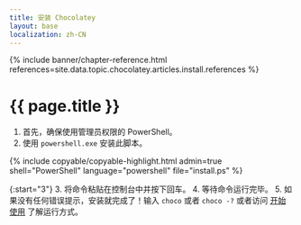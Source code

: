 ```yaml
---
title: 安装 Chocolatey
layout: base
localization: zh-CN
---
```


{% include banner/chapter-reference.html 
  references=site.data.topic.chocolatey.articles.install.references
%}

# {{ page.title }}

1. 首先，确保使用管理员权限的 PowerShell。
2. 使用 `powershell.exe` 安装此脚本。

{% include copyable/copyable-highlight.html
  admin=true
  shell="PowerShell"
  language="powershell"
  file="install.ps"
%}

{:start="3"}
3. 将命令粘贴在控制台中并按下回车。
4. 等待命令运行完毕。
5. 如果没有任何错误提示，安装就完成了！输入 `choco` 或者 `choco -?` 或者访问 [开始使用](https://docs.chocolatey.org/en-us/getting-started) 了解运行方式。